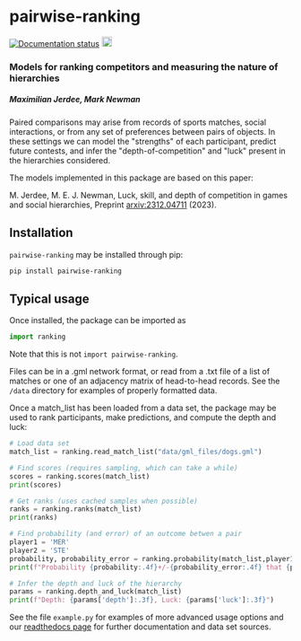 # pairwise-ranking
<a href='https://pairwise-ranking.readthedocs.io/en/latest/?badge=latest'> <img src='https://readthedocs.org/projects/pairwise-ranking/badge/?version=latest' alt='Documentation status' /></a> <a href="https://badge.fury.io/py/pairwise-ranking"><img src="https://badge.fury.io/py/pairwise-ranking.svg" alt="PyPI status" height="18"></a> <br>

### Models for ranking competitors and measuring the nature of hierarchies

##### Maximilian Jerdee, Mark Newman

Paired comparisons may arise from records of sports matches, social interactions, or from any set of preferences between pairs of objects. In these settings we can model the "strengths" of each participant, predict future contests, and infer the "depth-of-competition" and "luck" present in the hierarchies considered. <br>

The models implemented in this package are based on this paper:

M. Jerdee, M. E. J. Newman, Luck, skill, and depth of competition in games and social hierarchies, Preprint <a href="https://arxiv.org/abs/2312.04711">arxiv:2312.04711</a>
(2023).

## Installation
`pairwise-ranking` may be installed through pip:

```bash
pip install pairwise-ranking
```

## Typical usage
Once installed, the package can be imported as
```python
import ranking
```
Note that this is not `import pairwise-ranking`.

Files can be in a .gml network format, or read from a .txt file of a list of matches or one of an adjacency matrix of head-to-head records. See the `/data` directory for examples of properly formatted data.

Once a match_list has been loaded from a data set, the package may be used to rank participants, make predictions, and compute the depth and luck:
```python
# Load data set
match_list = ranking.read_match_list("data/gml_files/dogs.gml")

# Find scores (requires sampling, which can take a while)
scores = ranking.scores(match_list)
print(scores)

# Get ranks (uses cached samples when possible)
ranks = ranking.ranks(match_list)
print(ranks)

# Find probability (and error) of an outcome betwen a pair
player1 = 'MER'
player2 = 'STE'
probability, probability_error = ranking.probability(match_list,player1,player2)
print(f"Probability {probability:.4f}+/-{probability_error:.4f} that {player1} beats {player2}")

# Infer the depth and luck of the hierarchy
params = ranking.depth_and_luck(match_list)
print(f"Depth: {params['depth']:.3f}, Luck: {params['luck']:.3f}")
```

See the file `example.py` for examples of more advanced usage options and our <a href="https://pytrx.readthedocs.io/en/latest/Installation.html">readthedocs page</a> for further documentation and data set sources. 